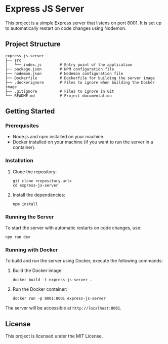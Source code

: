 # Express JS Server

This project is a simple Express server that listens on port 8001. It is set up to automatically restart on code changes using Nodemon.

## Project Structure

```
express-js-server
├── src
│   └── index.js        # Entry point of the application
├── package.json        # NPM configuration file
├── nodemon.json        # Nodemon configuration file
├── Dockerfile          # Dockerfile for building the server image
├── .dockerignore       # Files to ignore when building the Docker image
├── .gitignore          # Files to ignore in Git
└── README.md           # Project documentation
```

## Getting Started

### Prerequisites

- Node.js and npm installed on your machine.
- Docker installed on your machine (if you want to run the server in a container).

### Installation

1. Clone the repository:

   ```
   git clone <repository-url>
   cd express-js-server
   ```

2. Install the dependencies:

   ```
   npm install
   ```

### Running the Server

To start the server with automatic restarts on code changes, use:

```
npm run dev
```

### Running with Docker

To build and run the server using Docker, execute the following commands:

1. Build the Docker image:

   ```
   docker build -t express-js-server .
   ```

2. Run the Docker container:

   ```
   docker run -p 8001:8001 express-js-server
   ```

The server will be accessible at `http://localhost:8001`.

## License

This project is licensed under the MIT License.